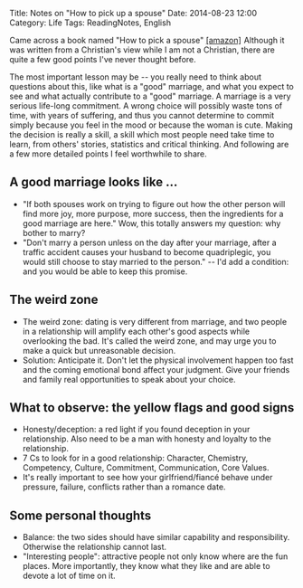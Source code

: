 Title: Notes on "How to pick up a spouse"
Date: 2014-08-23 12:00
Category: Life 
Tags: ReadingNotes, English

Came across a book named "How to pick a spouse" <a href="http://www.amazon.com/gp/product/0830769757/ref=as_li_tl?ie=UTF8&camp=1789&creative=390957&creativeASIN=0830769757&linkCode=as2&tag=complife01-20&linkId=LHFHUDBFCJF3PTTZ">[amazon]</a><img src="https://ir-na.amazon-adsystem.com/e/ir?t=complife01-20&l=as2&o=1&a=0830769757" width="1" height="1" border="0" alt="" style="border:none !important; margin:0px !important;" />
Although it was written from a Christian's view while I am not a Christian, there are quite a few good points I've never thought before.

The most important lesson may be -- you really need to think about questions about this, like what is a "good" marriage, and what you expect to see and what actually contribute to a "good" marriage.
A marriage is a very serious life-long commitment.
A wrong choice will possibly waste tons of time, with years of suffering, and thus you cannot determine to commit simply because you feel in the mood or because the woman is cute.
Making the decision is really a skill, a skill which most people need take time to learn, from others' stories, statistics and critical thinking.
And following are a few more detailed points I feel worthwhile to share.

## A good marriage looks like ...

* "If both spouses work on trying to figure out how the other person will find more joy, more purpose, more success, then the ingredients for a good marriage are here." Wow, this totally answers my question: why bother to marry?
* "Don't marry a person unless on the day after your marriage, after a traffic accident causes your husband to become quadriplegic, you would still choose to stay married to the person." -- I'd add a condition: and you would be able to keep this promise.

## The weird zone

* The weird zone: dating is very different from marriage, and two people in a relationship will amplify each other's good aspects while overlooking the bad. It's called the weird zone, and may urge you to make a quick but unreasonable decision.
* Solution: Anticipate it. Don't let the physical involvement happen too fast and the coming emotional bond affect your judgment. Give your friends and family real opportunities to speak about your choice.
 
## What to observe: the yellow flags and good signs

* Honesty/deception: a red light if you found deception in your relationship. Also need to be a man with honesty and loyalty to the relationship.
* 7 Cs to look for in a good relationship: Character, Chemistry, Competency, Culture, Commitment, Communication, Core Values.
* It's really important to see how your girlfriend/fiancé behave under pressure, failure, conflicts rather than a romance date.

## Some personal thoughts

* Balance: the two sides should have similar capability and responsibility. Otherwise the relationship cannot last.
* "Interesting people": attractive people not only know where are the fun places. More importantly, they know what they like and are able to devote a lot of time on it.
